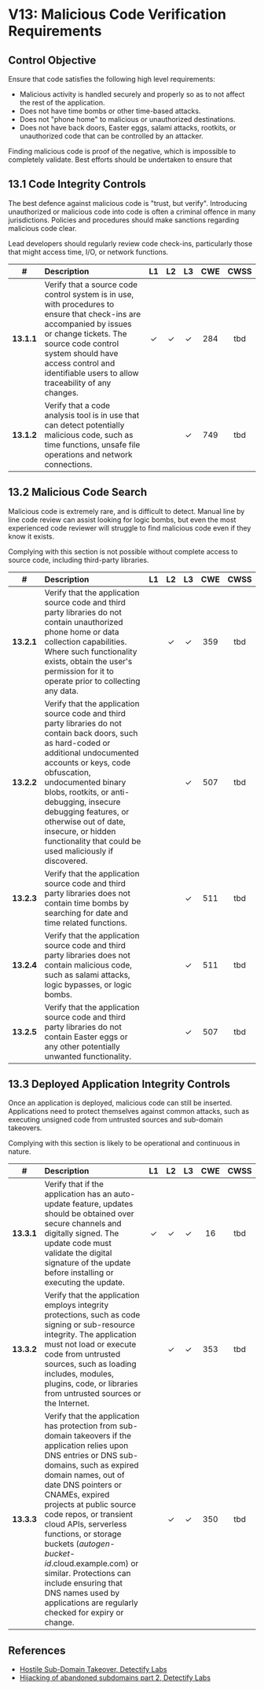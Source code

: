 # V13: Malicious Code Verification Requirements

## Control Objective

Ensure that code satisfies the following high level requirements:

* Malicious activity is handled securely and properly so as to not affect the rest of the application.
* Does not have time bombs or other time-based attacks.
* Does not "phone home" to malicious or unauthorized destinations.
* Does not have back doors, Easter eggs, salami attacks, rootkits, or unauthorized code that can be controlled by an attacker.

Finding malicious code is proof of the negative, which is impossible to completely validate. Best efforts should be undertaken to ensure that

## 13.1 Code Integrity Controls

The best defence against malicious code is "trust, but verify". Introducing unauthorized or malicious code into code is often a criminal offence in many jurisdictions. Policies and procedures should make sanctions regarding malicious code clear.

Lead developers should regularly review code check-ins, particularly those that might access time, I/O, or network functions.

| # | Description | L1 | L2 | L3 | CWE | CWSS |
| :---: | :--- | :---: | :---:| :---: | :---: | :---: |
| **13.1.1** | Verify that a source code control system is in use, with procedures to ensure that check-ins are accompanied by issues or change tickets. The source code control system should have access control and identifiable users to allow traceability of any changes. | ✓ | ✓ | ✓ | 284 | tbd | 
| **13.1.2** | Verify that a code analysis tool is in use that can detect potentially malicious code, such as time functions, unsafe file operations and network connections. | | | ✓ | 749 | tbd | 

## 13.2 Malicious Code Search

Malicious code is extremely rare, and is difficult to detect. Manual line by line code review can assist looking for logic bombs, but even the most experienced code reviewer will struggle to find malicious code even if they know it exists.

Complying with this section is not possible without complete access to source code, including third-party libraries.

| # | Description | L1 | L2 | L3 | CWE | CWSS |
| :---: | :--- | :---: | :---:| :---: | :---: | :---: |
| **13.2.1** | Verify that the application source code and third party libraries do not contain unauthorized phone home or data collection capabilities. Where such functionality exists, obtain the user's permission for it to operate prior to collecting any data. |  | ✓ | ✓ | 359 | tbd | 
| **13.2.2** | Verify that the application source code and third party libraries do not contain back doors, such as hard-coded or additional undocumented accounts or keys, code obfuscation, undocumented binary blobs, rootkits, or anti-debugging, insecure debugging features, or otherwise out of date, insecure, or hidden functionality that could be used maliciously if discovered.  | | | ✓ | 507 | tbd | 
| **13.2.3** | Verify that the application source code and third party libraries does not contain time bombs by searching for date and time related functions.  |  |  | ✓ | 511 | tbd | 
| **13.2.4** | Verify that the application source code and third party libraries does not contain malicious code, such as salami attacks, logic bypasses, or logic bombs.  |  |  | ✓ | 511 | tbd | 
| **13.2.5** | Verify that the application source code and third party libraries do not contain Easter eggs or any other potentially unwanted functionality. |  |  | ✓ | 507 | tbd | 

## 13.3 Deployed Application Integrity Controls

Once an application is deployed, malicious code can still be inserted. Applications need to protect themselves against common attacks, such as executing unsigned code from untrusted sources and sub-domain takeovers. 

Complying with this section is likely to be operational and continuous in nature.

| # | Description | L1 | L2 | L3 | CWE | CWSS |
| :---: | :--- | :---: | :---:| :---: | :---: | :---: |
| **13.3.1** | Verify that if the application has an auto-update feature, updates should be obtained over secure channels and digitally signed. The update code must validate the digital signature of the update before installing or executing the update.  | ✓ | ✓ | ✓ | 16 | tbd | 
| **13.3.2** | Verify that the application employs integrity protections, such as code signing or sub-resource integrity. The application must not load or execute code from untrusted sources, such as loading includes, modules, plugins, code, or libraries from untrusted sources or the Internet. |  | ✓ | ✓ | 353 | tbd | 
| **13.3.3** | Verify that the application has protection from sub-domain takeovers if the application relies upon DNS entries or DNS sub-domains, such as expired domain names, out of date DNS pointers or CNAMEs, expired projects at public source code repos, or transient cloud APIs, serverless functions, or storage buckets (*autogen-bucket-id*.cloud.example.com) or similar. Protections can include ensuring that DNS names used by applications are regularly checked for expiry or change. |  | ✓ | ✓ | 350 | tbd | 

## References

* [Hostile Sub-Domain Takeover, Detectify Labs](https://labs.detectify.com/2014/10/21/hostile-subdomain-takeover-using-herokugithubdesk-more/)
* [Hijacking of abandoned subdomains part 2, Detectify Labs](https://labs.detectify.com/2014/12/08/hijacking-of-abandoned-subdomains-part-2/)
